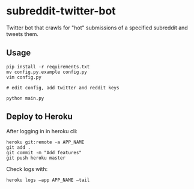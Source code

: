 # subreddit-twitter-bot

Twitter bot that crawls for "hot" submissions of a specified subreddit and tweets them.

## Usage

```
pip install -r requirements.txt
mv config.py.example config.py
vim config.py

# edit config, add twitter and reddit keys

python main.py
```

## Deploy to Heroku

After logging in in heroku cli:

```
heroku git:remote -a APP_NAME
git add .
git commit -m "Add features"
git push heroku master
```

Check logs with:

```
heroku logs —app APP_NAME —tail
```
